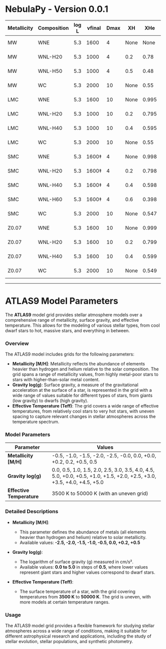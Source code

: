 # NebulaPy - Version 0.0.1



| Metallicity | Composition | log L | vfinal | Dmax | XH   | XHe  | XC     | XN     | XO    | XNe    | XFe    |
|-------------|-------------|-------|--------|------|------|------|--------|--------|-------|--------|--------|
| MW          | WNE         | 5.3   | 1600   | 4    | None | None | 0.98   | 1.0E-4 | 0.015 | None   | 1.4E-3 |
| MW          | WNL-H20     | 5.3   | 1000   | 4    | 0.2  | 0.78 | 1.0E-4 | 0.015  | None  | None   | 1.4E-3 |
| MW          | WNL-H50     | 5.3   | 1000   | 4    | 0.5  | 0.48 | 1.0E-4 | 0.015  | None  | None   | 1.4E-3 |
| MW          | WC          | 5.3   | 2000   | 10   | None | 0.55 | 0.4    | None   | 0.05  | None   | 1.6E-3 |
| LMC         | WNE         | 5.3   | 1600   | 10   | None | 0.995| 7.0E-5 | 4.0E-3 | None  | None   | 7.0E-4 |
| LMC         | WNL-H20     | 5.3   | 1000   | 10   | 0.2  | 0.795| 7.0E-5 | 4.0E-3 | None  | None   | 7.0E-4 |
| LMC         | WNL-H40     | 5.3   | 1000   | 10   | 0.4  | 0.595| 7.0E-5 | 4.0E-3 | None  | None   | 7.0E-4 |
| LMC         | WC          | 5.3   | 2000   | 10   | None | 0.55 | 0.4    | None   | 0.05  | 1.0E-3 | 7.0E-4 |
| SMC         | WNE         | 5.3   | 1600‡  | 4    | None | 0.998| 2.5E-5 | 1.5E-3 | None  | None   | 3.0E-4 |
| SMC         | WNL-H20     | 5.3   | 1600‡  | 4    | 0.2  | 0.798| 2.5E-5 | 1.5E-3 | None  | None   | 3.0E-4 |
| SMC         | WNL-H40     | 5.3   | 1600‡  | 4    | 0.4  | 0.598| 2.5E-5 | 1.5E-3 | None  | None   | 3.0E-4 |
| SMC         | WNL-H60     | 5.3   | 1600‡  | 4    | 0.6  | 0.398| 2.5E-5 | 1.5E-3 | None  | None   | 3.0E-4 |
| SMC         | WC          | 5.3   | 2000   | 10   | None | 0.547| 0.4    | None   | 0.05  | 2.4E-3 | 3.0E-4 |
| Z0.07       | WNE         | 5.3   | 1600   | 10   | None | 0.999| 1.0E-5 | 6.1E-4 | 1.0E-5| None   | 9.2E-5 |
| Z0.07       | WNL-H20     | 5.3   | 1600   | 10   | 0.2  | 0.799| 1.0E-5 | 6.1E-4 | 1.0E-5| None   | 9.2E-5 |
| Z0.07       | WNL-H40     | 5.3   | 1600   | 10   | 0.4  | 0.599| 1.0E-5 | 6.1E-4 | 1.0E-5| None   | 9.2E-5 |
| Z0.07       | WC          | 5.3   | 2000   | 10   | None | 0.549| 0.4    | None   | 0.05  | 8.3E-4 | 9.2E-5 |



---

# ATLAS9 Model Parameters

The **ATLAS9** model grid provides stellar atmosphere models over a comprehensive range of metallicity, surface gravity, and effective temperature. This allows for the modeling of various stellar types, from cool dwarf stars to hot, massive stars, and everything in between. 

### Overview
The ATLAS9 model includes grids for the following parameters:

- **Metallicity [M/H]**: Metallicity reflects the abundance of elements heavier than hydrogen and helium relative to the solar composition. The grid spans a range of metallicity values, from highly metal-poor stars to stars with higher-than-solar metal content.
- **Gravity log(g)**: Surface gravity, a measure of the gravitational acceleration at the surface of a star, is represented in the grid with a wide range of values suitable for different types of stars, from giants (low gravity) to dwarfs (high gravity).
- **Effective Temperature (Teff)**: The grid covers a wide range of effective temperatures, from relatively cool stars to very hot stars, with uneven spacing to capture relevant changes in stellar atmospheres across the temperature spectrum.

### Model Parameters

| **Parameter**           | **Values**                                                                                                                                  |
|-------------------------|--------------------------------------------------------------------------------------------------------------------------------------------|
| **Metallicity [M/H]**    | -0.5, -1.0, -1.5, -2.0, -2.5, -0.0, 0.0, +0.0, +0.2, 0.2, +0.5, 0.5                                                                       |
| **Gravity log(g)**       | 0.0, 0.5, 1.0, 1.5, 2.0, 2.5, 3.0, 3.5, 4.0, 4.5, 5.0, +0.0, +0.5, +1.0, +1.5, +2.0, +2.5, +3.0, +3.5, +4.0, +4.5, +5.0                  |
| **Effective Temperature**| 3500 K to 50000 K (with an uneven grid)                                                                                                    |

### Detailed Descriptions

- **Metallicity [M/H]**: 
    - This parameter defines the abundance of metals (all elements heavier than hydrogen and helium) relative to solar metallicity.
    - Available values: **-2.5, -2.0, -1.5, -1.0, -0.5, 0.0, +0.2, +0.5**
    
- **Gravity log(g)**: 
    - The logarithm of surface gravity (g) measured in cm/s².
    - Available values: **0.0 to 5.0** in steps of **0.5**, where lower values represent giant stars and higher values correspond to dwarf stars.
    
- **Effective Temperature (Teff)**: 
    - The surface temperature of a star, with the grid covering temperatures from **3500 K** to **50000 K**. The grid is uneven, with more models at certain temperature ranges.

### Usage
The ATLAS9 model grid provides a flexible framework for studying stellar atmospheres across a wide range of conditions, making it suitable for different astrophysical research and applications, including the study of stellar evolution, stellar populations, and synthetic photometry.

